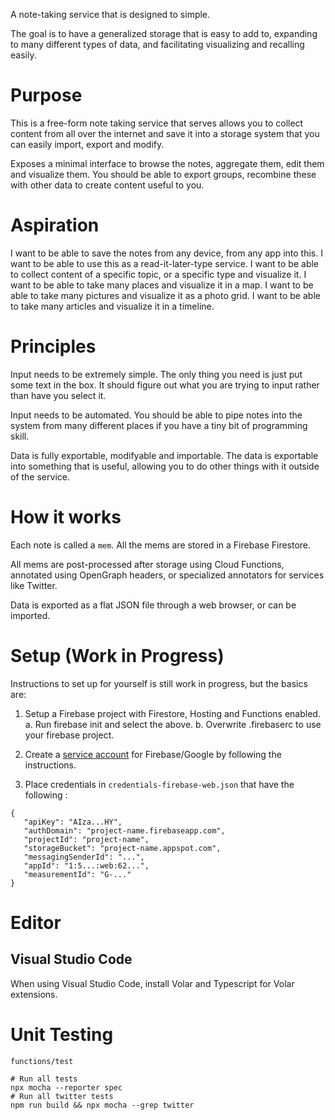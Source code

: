 A note-taking service that is designed to simple.

The goal is to have a generalized storage that is easy to add to,
expanding to many different types of data, and facilitating visualizing
and recalling easily.

# Purpose

This is a free-form note taking service that serves allows you to
collect content from all over the internet and save it into
a storage system that you can easily import, export and modify.

Exposes a minimal interface to browse the notes, aggregate them,
edit them and visualize them. You should be able to export
groups, recombine these with other data to create content useful
to you.

# Aspiration

I want to be able to save the notes from any device, from any app
into this.
I want to be able to use this as a read-it-later-type
service.
I want to be able to collect content of a specific topic, or
a specific type and visualize it.
I want to be able to take many places and visualize it in a map.
I want to be able to take many pictures and visualize it as a photo grid.
I want to be able to take many articles and visualize it in a timeline.

# Principles

Input needs to be extremely simple. The only thing you need is
just put some text in the box. It should figure out what you
are trying to input rather than have you select it.

Input needs to be automated. You should be able to pipe notes
into the system from many different places if you have a
tiny bit of programming skill.

Data is fully exportable, modifyable and importable. The data
is exportable into something that is useful, allowing you
to do other things with it outside of the service.

# How it works

Each note is called a `mem`. All the mems are stored in a Firebase Firestore.

All mems are post-processed after storage using Cloud Functions, annotated
using OpenGraph headers, or specialized annotators for services like Twitter.

Data is exported as a flat JSON file through a web browser, or can be imported.

# Setup (Work in Progress)

Instructions to set up for yourself is still work in progress, but the basics are:

1. Setup a Firebase project with Firestore, Hosting and Functions enabled.
   a. Run firebase init and select the above.
   b. Overwrite .firebaserc to use your firebase project.

2. Create a [service account](https://firebase.google.com/docs/admin/setup) for Firebase/Google by following the instructions.

3. Place credentials in `credentials-firebase-web.json` that have the following :

```
{
   "apiKey": "AIza...HY",
   "authDomain": "project-name.firebaseapp.com",
   "projectId": "project-name",
   "storageBucket": "project-name.appspot.com",
   "messagingSenderId": "...",
   "appId": "1:5...:web:62...",
   "measurementId": "G-..."
}
```

# Editor

## Visual Studio Code

When using Visual Studio Code, install Volar and Typescript for Volar extensions.

# Unit Testing

`functions/test`

```
# Run all tests
npx mocha --reporter spec
# Run all twitter tests
npm run build && npx mocha --grep twitter 
```